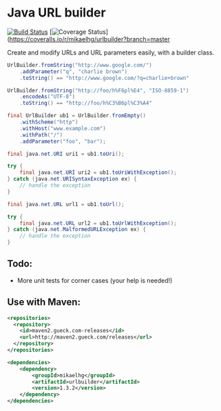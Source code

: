 Java URL builder
================

[![Build Status](https://travis-ci.org/mikaelhg/urlbuilder.png?branch=master)](https://travis-ci.org/mikaelhg/urlbuilder)
[![Coverage Status](https://coveralls.io/repos/mikaelhg/urlbuilder/badge.svg?branch=master)](https://coveralls.io/r/mikaelhg/urlbuilder?branch=master

Create and modify URLs and URL parameters easily, with a builder class.

```java
UrlBuilder.fromString("http://www.google.com/")
    .addParameter("q", "charlie brown")
    .toString() == "http://www.google.com/?q=charlie+brown"

UrlBuilder.fromString("http://foo/h%F6pl%E4", "ISO-8859-1")
    .encodeAs("UTF-8")
    .toString() == "http://foo/h%C3%B6pl%C3%A4"

final UrlBuilder ub1 = UrlBuilder.fromEmpty()
    .withScheme("http")
    .withHost("www.example.com")
    .withPath("/")
    .addParameter("foo", "bar");

final java.net.URI uri1 = ub1.toUri();

try {
    final java.net.URI uri2 = ub1.toUriWithException();
} catch (java.net.URISyntaxException ex) {
    // handle the exception
}

final java.net.URL url1 = ub1.toUrl();

try {
    final java.net.URL url2 = ub1.toUrlWithException();
} catch (java.net.MalformedURLException ex) {
    // handle the exception
}
```

Todo:
-----

* More unit tests for corner cases (your help is needed!)

Use with Maven:
-----------------------

```xml
<repositories>
  <repository>
    <id>maven2.gueck.com-releases</id>
    <url>http://maven2.gueck.com/releases</url>
  </repository>
</repositories>

<dependencies>
    <dependency>
        <groupId>mikaelhg</groupId>
        <artifactId>urlbuilder</artifactId>
        <version>1.3.2</version>
    </dependency>
</dependencies>
```
